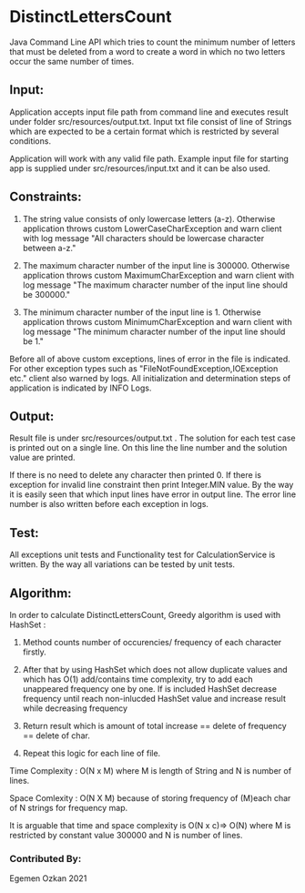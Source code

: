 # DistinctLettersCount
Java Command Line API which tries to count the minimum number of letters that must be deleted from a word to create a word in which no two letters occur the same number of times.

## Input:
Application accepts input file path from command line and executes result under folder src/resources/output.txt. Input txt file consist of line of Strings which are expected to be a certain format
which is restricted by several conditions.

Application will work with any valid file path. Example input file for starting app is supplied under src/resources/input.txt and it can be also used.

## Constraints:

1. The string value consists of only lowercase letters (a-z).
Otherwise application throws custom LowerCaseCharException and warn client with log message "All characters should be lowercase character between a-z."

2. The maximum character number of the input line is 300000.
Otherwise application throws custom MaximumCharException and warn client with log message "The maximum character number of the input line should be 300000."

3. The minimum character number of the input line is 1.
Otherwise application throws custom MinimumCharException and warn client with log message "The minimum character number of the input line should be 1."

Before all of above custom exceptions, lines of error in the file is indicated. For other exception types such as "FileNotFoundException,IOException etc." client also warned by logs.
All initialization and determination steps of application is indicated by INFO Logs.

## Output:
Result file is under src/resources/output.txt . The solution for each test case is printed out on a single line. On this line the line number and the solution value are printed. 

If there is no need to delete any character then printed 0.
If there is exception for invalid line constraint then print Integer.MIN value. By the way it is easily seen that which input lines have error in output line. 
The error line number is also written before each exception in logs.

## Test:
All exceptions unit tests and Functionality test for CalculationService is written. By the way all variations can be tested by unit tests.  

## Algorithm: 
In order to calculate DistinctLettersCount, Greedy algorithm is used with HashSet :

1. Method counts number of occurencies/ frequency of each character firstly. 

2. After that by using HashSet which does not allow duplicate values and which has O(1) add/contains time complexity, try to add each unappeared frequency one by one.
If is included HashSet decrease frequency until reach non-inlucded HashSet value and increase result while decreasing frequency

3. Return result which is amount of total increase == delete of frequency == delete of char. 

4. Repeat this logic for each line of file.

Time Complexity : O(N x M) where M is length of String and N is number of lines. 

Space Comlexity : O(N X M) because of storing frequency of (M)each char of N strings for frequency map. 

It is arguable that time and space complexity is O(N x c)=> O(N) where M is restricted by constant value 300000 and N is number of lines.

### Contributed By:
Egemen Ozkan 2021





